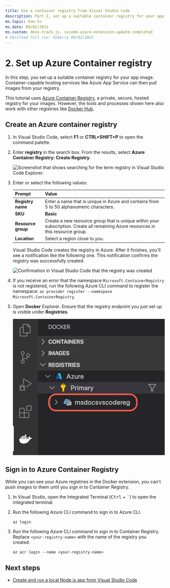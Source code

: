 ```yaml
---
title: Use a container registry from Visual Studio Code
description: Part 2, set up a suitable container registry for your app image. 
ms.topic: how-to
ms.date: 09/02/2022
ms.custom: devx-track-js, vscode-azure-extension-update-completed 
# Verified full run: diberry 09/02/2022
---
```


# 2. Set up Azure Container registry

In this step, you set up a suitable container registry for your app image. Container-capable hosting services like Azure App Service can then pull images from your registry.

This tutorial uses [Azure Container Registry](https://azure.microsoft.com/services/container-registry/), a private, secure, hosted registry for your images. However, the tools and processes shown here also work with other registries like [Docker Hub](https://hub.docker.com/).

## Create an Azure container registry

1. In Visual Studio Code, select **F1** or **CTRL+SHIFT+P** to open the command palette.

1. Enter **registry** in the search box. From the results, select **Azure Container Registry: Create Registry**.

   ![Screenshot that shows searching for the term registry in Visual Studio Code Explorer.](../../media/deploy-containers/docker-create-registry.jpg)

1. Enter or select the following values:

   |Prompt|Value|
   |--|--|
   |**Registry name**|Enter a name that is unique in Azure and contains from 5 to 50 alphanumeric characters.|
   |**SKU**|**Basic**|
   |**Resource group**|Create a new resource group that is unique within your subscription. Create all remaining Azure resources in this resource group.|
   |**Location**|Select a region close to you.|

    Visual Studio Code creates the registry in Azure. After it finishes, you'll see a notification like the following one. This notification confirms the registry was successfully created.

   ![Confirmation in Visual Studio Code that the registry was created](../../media/deploy-containers/registry-created.jpg)

1. If you receive an error that the namespace `Microsoft.ContainerRegistry` is not registered, run the following Azure CLI command to register the namespace: `az provider register --namespace Microsoft.ContainerRegistry`.

1. Open **Docker** Explorer. Ensure that the registry endpoint you just set up is visible under **Registries**.

   ![Verification that the registry appears in Docker Explorer](../../media/deploy-containers/docker-explorer-registry.jpg)

## Sign in to Azure Container Registry

While you can see your Azure registries in the Docker extension, you can't push images to them until you sign in to Container Registry.

1. In Visual Studio, open the Integrated Terminal (<kbd>Ctrl</kbd> + <kbd>`</kbd>) to open the integrated terminal.

1. Run the following Azure CLI command to sign in to Azure CLI. 

    ```azurecli
    az login 
    ```

1. Run the following Azure CLI command to sign in to Container Registry. Replace `<your-registry-name>` with the name of the registry you created.

    ```azurecli
    az acr login --name <your-registry-name>
    ```

## Next steps

* [Create and run a local Node.js app from Visual Studio Code](tutorial-vscode-docker-node-03.md)
 
